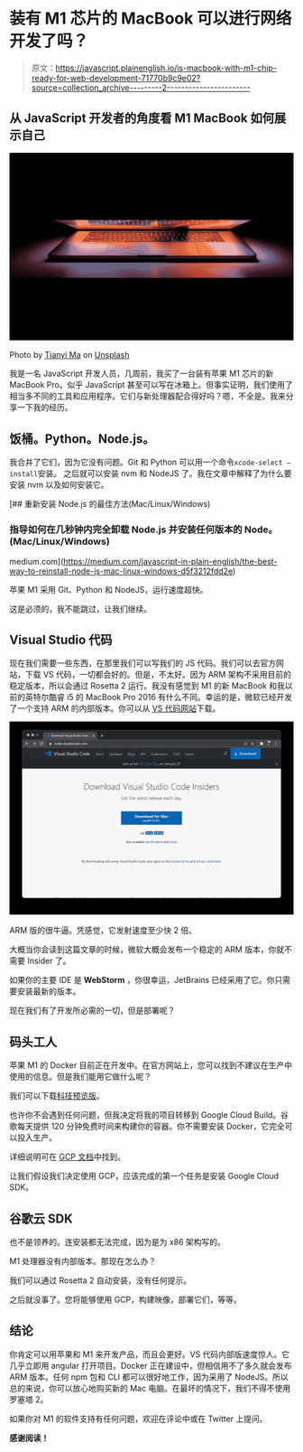 # 装有 M1 芯片的 MacBook 可以进行网络开发了吗？

> 原文：<https://javascript.plainenglish.io/is-macbook-with-m1-chip-ready-for-web-development-71770b9c9e02?source=collection_archive---------2----------------------->

## 从 JavaScript 开发者的角度看 M1 MacBook 如何展示自己

![](img/b32866869d45c117201fddd7d6c02742.png)

Photo by [Tianyi Ma](https://unsplash.com/@tma?utm_source=medium&utm_medium=referral) on [Unsplash](https://unsplash.com?utm_source=medium&utm_medium=referral)

我是一名 JavaScript 开发人员，几周前，我买了一台装有苹果 M1 芯片的新 MacBook Pro。似乎 JavaScript 甚至可以写在冰箱上。但事实证明，我们使用了相当多不同的工具和应用程序。它们与新处理器配合得好吗？嗯，不全是。我来分享一下我的经历。

## 饭桶。Python。Node.js。

我合并了它们，因为它没有问题。Git 和 Python 可以用一个命令`xcode-select — install`安装。
之后就可以安装 nvm 和 NodeJS 了。我在文章中解释了为什么要安装 nvm 以及如何安装它。

[](https://medium.com/javascript-in-plain-english/the-best-way-to-reinstall-node-js-mac-linux-windows-d5f3212fdd2e) [## 重新安装 Node.js 的最佳方法(Mac/Linux/Windows)

### 指导如何在几秒钟内完全卸载 Node.js 并安装任何版本的 Node。(Mac/Linux/Windows)

medium.com](https://medium.com/javascript-in-plain-english/the-best-way-to-reinstall-node-js-mac-linux-windows-d5f3212fdd2e) 

苹果 M1 采用 Git、Python 和 NodeJS，运行速度超快。

这是必须的，我不能跳过，让我们继续。

## Visual Studio 代码

现在我们需要一些东西，在那里我们可以写我们的 JS 代码。我们可以去官方网站，下载 VS 代码，一切都会好的。但是，不太好。因为 ARM 架构不采用目前的稳定版本，所以会通过 Rosetta 2 运行。我没有感觉到 M1 的新 MacBook 和我以前的英特尔酷睿 i5 的 MacBook Pro 2016 有什么不同。幸运的是，微软已经开发了一个支持 ARM 的内部版本。你可以从 [VS 代码网站](https://code.visualstudio.com/insiders/)下载。

![](img/de4079f2b709542ff4ac95cbb42923a6.png)

ARM 版的很牛逼。凭感觉，它发射速度至少快 2 倍。

大概当你会读到这篇文章的时候，微软大概会发布一个稳定的 ARM 版本，你就不需要 Insider 了。

如果你的主要 IDE 是 **WebStorm** ，你很幸运，JetBrains 已经采用了它。你只需要安装最新的版本。

现在我们有了开发所必需的一切，但是部署呢？

## 码头工人

苹果 M1 的 Docker 目前正在开发中。在官方网站上，您可以找到不建议在生产中使用的信息。但是我们能用它做什么呢？

我们可以下载[科技预览版](https://docs.docker.com/docker-for-mac/apple-m1/)。

也许你不会遇到任何问题，但我决定将我的项目转移到 Google Cloud Build。谷歌每天提供 120 分钟免费时间来构建你的容器。你不需要安装 Docker，它完全可以投入生产。

详细说明可在 [GCP 文档](https://cloud.google.com/cloud-build/docs/deploying-builds/deploy-cloud-run)中找到。

让我们假设我们决定使用 GCP，应该完成的第一个任务是安装 Google Cloud SDK。

## 谷歌云 SDK

也不是领养的。连安装都无法完成，因为是为 x86 架构写的。

M1 处理器没有内部版本。那现在怎么办？

我们可以通过 Rosetta 2 自动安装，没有任何提示。

之后就没事了。您将能够使用 GCP，构建映像，部署它们，等等。

## 结论

你肯定可以用苹果和 M1 来开发产品，而且会更好。VS 代码内部版速度惊人。它几乎立即用 angular 打开项目。Docker 正在建设中，但相信用不了多久就会发布 ARM 版本。任何 npm 包和 CLI 都可以很好地工作，因为采用了 NodeJS。所以总的来说，你可以放心地购买新的 Mac 电脑。在最坏的情况下，我们不得不使用罗塞塔 2。

如果你对 M1 的软件支持有任何问题，欢迎在评论中或在 Twitter 上提问。

**感谢阅读！**